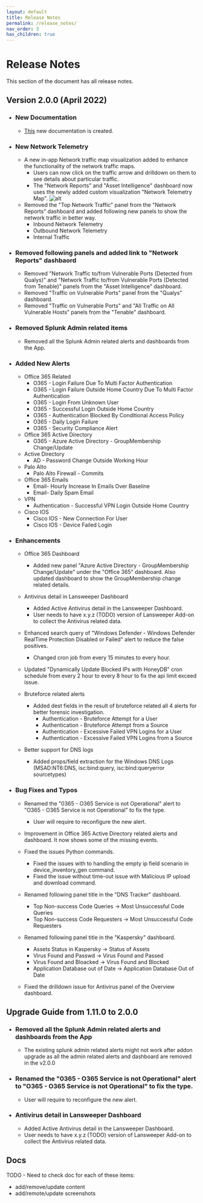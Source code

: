 ```yaml
---
layout: default
title: Release Notes
permalink: /release_notes/
nav_order: 3
has_children: true
---
```


# Release Notes
This section of the document has all release notes.

## Version 2.0.0 (April 2022)

* ### New Documentation
    * [This](https://vatsaljagani.github.io/Splunk-Cyences-App-for-Splunk) new documentation is created.

* ### New Network Telemetry
    * A new in-app Network traffic map visualization added to enhance the functionality of the network traffic maps.
        * Users can now click on the traffic arrow and drilldown on them to see details about particular traffic.
        * The "Network Reports" and "Asset Intelligence" dashboard now uses the newly added custom visualization "Network Telemetry Map".
        ![alt](https://github.com/VatsalJagani/Splunk-Cyences-App-for-Splunk/blob/master/docs/assets/network_telemetry_map.png?raw=true)
    * Removed the "Top Network Traffic" panel from the "Network Reports" dashboard and added following new panels to show the network traffic in better way.
        * Inbound Network Telemetry
        * Outbound Network Telemetry
        * Internal Traffic

* ### Removed following panels and added link to "Network Reports" dashbaord 
    * Removed "Network Traffic to/from Vulnerable Ports (Detected from Qualys)" and "Network Traffic to/from Vulnerable Ports (Detected from Tenable)" panels from the "Asset Intelligence" dashboard.
    * Removed "Traffic on Vulnerable Ports" panel from the "Qualys" dashboard.
    * Removed "Traffic on Vulnerable Ports" and "All Traffic on All Vulnerable Hosts" panels from the "Tenable" dashboard.

* ### Removed Splunk Admin related items
    * Removed all the Splunk Admin related alerts and dashboards from the App.

* ### Added New Alerts
    * Office 365 Related
        * O365 - Login Failure Due To Multi Factor Authentication
        * O365 - Login Failure Outside Home Country Due To Multi Factor Authentication
        * O365 - Login From Unknown User
        * O365 - Successful Login Outside Home Country
        * O365 - Authentication Blocked By Conditional Access Policy
        * O365 - Daily Login Failure
        * O365 - Security Compliance Alert
    * Office 365 Active Directory
        * O365 - Azure Active Directory - GroupMembership Change/Update
    * Active Directory
        * AD - Password Change Outside Working Hour
    * Palo Alto
        * Palo Alto Firewall - Commits
    * Office 365 Emails
        * Email- Hourly Increase In Emails Over Baseline
        * Email- Daily Spam Email
    * VPN
        * Authentication - Successful VPN Login Outside Home Country
    * Cisco IOS
        * Cisco IOS - New Connection For User
        * Cisco IOS - Device Failed Login



* ### Enhancements
    * Office 365 Dashboard
        * Added new panel "Azure Active Directory - GroupMembership Change/Update" under the "Office 365" dashboard. Also updated dashboard to show the GroupMembership change related details.

    * Antivirus detail in Lansweeper Dashboard
        * Added Active Antivirus detail in the Lansweeper Dashboard.
        * User needs to have x.y.z (TODO) version of Lansweeper Add-on to collect the Antivirus related data.

    * Enhanced search query of "Windows Defender - Windows Defender RealTime Protection Disabled or Failed" alert to reduce the false positives.
        * Changed cron job from every 15 minutes to every hour.

    * Updated "Dynamically Update Blocked IPs with HoneyDB" cron schedule from every 2 hour to every 8 hour to fix the api limit exceed issue.

    * Bruteforce related alerts
        * Added dest fields in the result of bruteforce related all 4 alerts for better forensic investigation.
            * Authentication - Bruteforce Attempt for a User
            * Authentication - Bruteforce Attempt from a Source
            * Authentication - Excessive Failed VPN Logins for a User
            * Authentication - Excessive Failed VPN Logins from a Source

    * Better support for DNS logs
        * Added props/field extraction for the Windows DNS Logs (MSAD:NT6:DNS, isc:bind:query, isc:bind:queryerror sourcetypes)



* ### Bug Fixes and Typos
    * Renamed the "0365 - O365 Service is not Operational" alert to "O365 - O365 Service is not Operational" to fix the type.
        * User will require to reconfigure the new alert.
    
    * Improvement in Office 365 Active Directory related alerts and dashboard. It now shows some of the missing events.

    * Fixed the issues Python commands.
        * Fixed the issues with to handling the empty ip field scenario in device_inventory_gen command.
        * Fixed the issue without time-out issue with Malicious IP upload and download command.

    * Renamed following panel title in the "DNS Tracker" dashboard.
        * Top Non-success Code Queries -> Most Unsuccessful Code Queries
        * Top Non-success Code Requesters -> Most Unsuccessful Code Requesters

    * Renamed following panel title in the "Kaspersky" dashboard.
        * Assets Status in Kaspersky -> Status of Assets
        * Virus Found and Passwd -> Virus Found and Passed
        * Virus Found and Bloacked -> Virus Found and Blocked
        * Application Database out of Date -> Application Database Out of Date

    * Fixed the drilldown issue for Antivirus panel of the Overview dashboard.


## Upgrade Guide from 1.11.0 to 2.0.0

* ### Removed all the Splunk Admin related alerts and dashboards from the App
    * The existing splunk admin related alerts might not work after addon upgrade as all the admin related alerts and dashboard are removed in the v2.0.0

* ### Renamed the "0365 - O365 Service is not Operational" alert to "O365 - O365 Service is not Operational" to fix the type.
    * User will require to reconfigure the new alert.

* ### Antivirus detail in Lansweeper Dashboard
    * Added Active Antivirus detail in the Lansweeper Dashboard.
    * User needs to have x.y.z (TODO) version of Lansweeper Add-on to collect the Antivirus related data.


Docs
----
TODO - Need to check doc for each of these items:
- add/remove/update content
- add/remote/update screenshots

